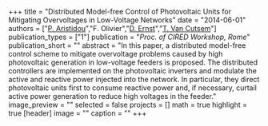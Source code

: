 +++
title = "Distributed Model-free Control of Photovoltaic Units for Mitigating Overvoltages in Low-Voltage Networks"
date = "2014-06-01"
authors = ["[P. Aristidou](https://www.paristidou.info)","F. Olivier","[D. Ernst](http://blogs.ulg.ac.be/damien-ernst/)","[T. Van Cutsem](http://www.montefiore.ulg.ac.be/~vct/)"]
publication_types = ["1"]
publication = "_Proc. of CIRED Workshop, Rome_"
publication_short = ""
abstract = "In this paper, a distributed model-free control scheme to mitigate overvoltage problems caused by high photovoltaic generation in low-voltage feeders is proposed. The distributed controllers are implemented on the photovoltaic inverters and modulate the active and reactive power injected into the network. In particular, they direct photovoltaic units first to consume reactive power and, if necessary, curtail active power generation to reduce high voltages in the feeder."
image_preview = ""
selected = false
projects = []
math = true
highlight = true
[header]
image = ""
caption = ""
+++

